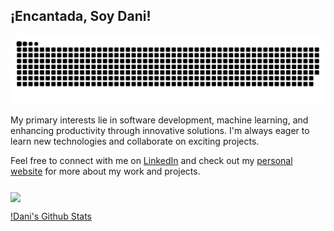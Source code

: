 <!-- 
![Alt text](img/project.png) -->
## ¡Encantada, Soy Dani!

![Alt text](img/grid-snake.svg)

My primary interests lie in software development, machine learning, and enhancing productivity through innovative solutions. I'm always eager to learn new technologies and collaborate on exciting projects.

Feel free to connect with me on [LinkedIn](https://www.linkedin.com/in/danigallegdup/) and check out my [personal website](https://danigallegdup.github.io/) for more about my work and projects.



<div align="left">
 <h3 align="left"></h3>
 <a href="https://github.com/danigallegdup">
  <img height="150em" align="center" src="https://github-readme-stats.vercel.app/api/top-langs/?username=danigallegdup&layout=compact&langs_count=15&theme=merko&hide=HTML,Dockerfile,CSS,makefile,cmake,shell"/>

  [!Dani's Github Stats](https://github-readme-stats.vercel.app/api?username=danigallegdup&show_icons=true&count_private=true&theme=tokyonight&hide_rank=false)
<!--   <img height="150em" align="center" src="https://github-readme-streak-stats.herokuapp.com/?user=danigallegdup&theme=merko" alt="danigallegdup"> -->
 </a>
</div>







<!--

<picture>
  <source media="(prefers-color-scheme: dark)" srcset="https://raw.githubusercontent.com/danigallegdup/danigallegdup/output/github-contribution-grid-snake-dark.svg">
  <source media="(prefers-color-scheme: light)" srcset="https://raw.githubusercontent.com/danigallegdup/danigallegdup/output/github-contribution-grid-snake.svg">
  <img alt="github contribution grid snake animation" src="https://raw.githubusercontent.com/danigallegdup/danigallegdup/output/github-contribution-grid-snake.svg">
</picture>

_generated with [Platane/snk](https://github.com/Platane/snk)_

**danigallegdup/danigallegdup** is a ✨ _special_ ✨ repository because its `README.md` (this file) appears on your GitHub profile.

Here are some ideas to get you started:

- 🔭 I’m currently working on ...
- 🌱 I’m currently learning ...
- 👯 I’m looking to collaborate on ...
- 🤔 I’m looking for help with ...
- 💬 Ask me about ...
- 📫 How to reach me: ...
- 😄 Pronouns: ...
- ⚡ Fun fact: ...
-->

